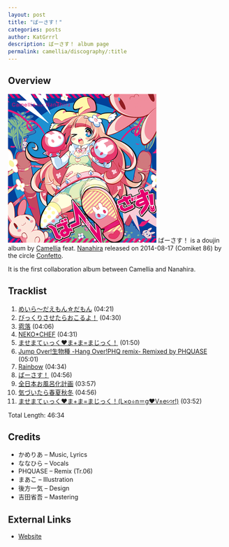 ```yaml
---
layout: post
title: "ばーさす！"
categories: posts
author: KatGrrrl
description: ばーさす！ album page
permalink: camellia/discography/:title
---
```


## Overview

![KCCD-001](/assets/images/camellia/albums/KCCD-001.png)
ばーさす！ is a doujin album by [Camellia](/_articles/camellia.md) feat. [Nanahira](#) released on 2014-08-17 (Comiket 86) by the circle [Confetto](#).

It is the first collaboration album between Camellia and Nanahira.

## Tracklist

1. [めいら～だえもん☆だもん](#) (04:21)
2. [びっくりさせたらおこるよ！](#) (04:30)
3. [雹落](#) (04:06)
4. [NEKO*CHEF](#) (04:31)
5. [ませまてぃっく♥ま+ま=まじっく！](#) (01:50)
6. [Jump Over!生物種 -Hang Over!PHQ remix- Remixed by PHQUASE](#) (05:01)
7. [Rainbow](#) (04:34)
8. [ばーさす！](#) (04:56)
9. [全日本お風呂化計画](#) (03:57)
10. [気づいたら春夏秋冬](#) (04:56)
11. [ませまてぃっく♥ま+ま=まじっく！(L×o÷n＝g♥V±e∽r!)](#) (03:52)

Total Length: 46:34

## Credits

* かめりあ – Music, Lyrics
* ななひら – Vocals
* PHQUASE – Remix (Tr.06)
* まあこ – Illustration
* 後方一気 – Design
* 吉田省吾 – Mastering

## External Links

* [Website](https://kc-versus.tumblr.com/)
